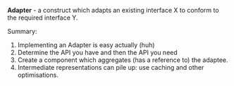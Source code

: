 **Adapter** - a construct which adapts an existing interface X to conform to the required interface Y.

Summary:
1. Implementing an Adapter is easy actually (huh)
2. Determine the API you have and then the API you need
3. Create a component which aggregates (has a reference to) the adaptee.
4. Intermediate representations can pile up: use caching and other optimisations.